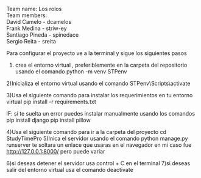 Team name: Los rolos  
Team members:  
David Camelo -  dcamelos  
Frank Medina - striw-ey  
Santiago Pineda - spinedace  
Sergio Reita - sreita  

Para configurar el proyecto ve a la terminal y sigue los siguientes pasos

1) crea el entorno virtual , preferiblemente en la carpeta del repositorio usando el comando
python -m venv STPenv

2)Inicializa el entorno virtual usando el comando
STPenv\Scripts\activate

3)Usa el siguiente comando para instalar los requerimientos en tu entorno virtual
pip install -r requirements.txt

IF: si te suelta un error puedes instalar manualmente usando los comandos 
pip install django 
pip install pillow

4)Usa el siguiente comando para ir a la carpeta del proyecto
   cd StudyTimePro
5)Inica el servidor usando el comando 
python manage.py runserver
te soltara un enlace que usaras en el navegador en mi caso fue http://127.0.0.1:8000/ pero puede variar 

6)si deseas detener el servidor usa control + C en el terminal
7)si deseas salir del entorno virtual usa  el comando deactivate 




